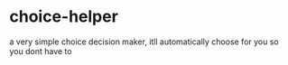# choice-helper
a very simple choice decision maker, itll automatically choose for you so you dont have to
